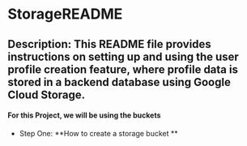 # StorageREADME
## Description: This README file provides instructions on setting up and using the user profile creation feature, where profile data is stored in a backend database using Google Cloud Storage.
#### For this Project, we will be using the buckets

* Step One: **How to create a storage bucket **
